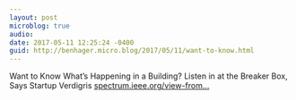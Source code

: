 ```yaml
---
layout: post
microblog: true
audio: 
date: 2017-05-11 12:25:24 -0400
guid: http://benhager.micro.blog/2017/05/11/want-to-know.html
---
```

Want to Know What’s Happening in a Building? Listen in at the Breaker Box, Says Startup Verdigris
[spectrum.ieee.org/view-from...](http://spectrum.ieee.org/view-from-the-valley/energy/the-smarter-grid/want-to-know-whats-happening-in-a-building-listen-in-at-the-breaker-box)
